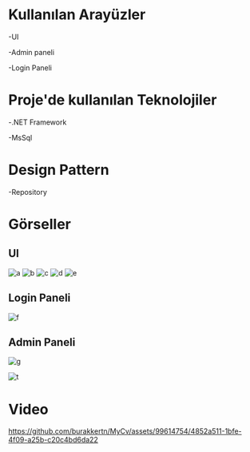 
<h1>Kullanılan Arayüzler</h1>

<p>-UI</p>
<p>-Admin paneli</p>
<p>-Login Paneli</p>

<h1>Proje'de kullanılan Teknolojiler</h1>
<p>-.NET Framework</p>
<p>-MsSql</p>

<h1>Design Pattern</h1>
<p>-Repository</p>

  
# Görseller

## UI
![a](https://github.com/burakkertn/MyCv/assets/99614754/ce1739c5-5301-4c7f-b300-5a3339a9ffa3)
![b](https://github.com/burakkertn/MyCv/assets/99614754/c54b215c-88a6-4688-81a8-11ad0154d1d7)
![c](https://github.com/burakkertn/MyCv/assets/99614754/15d3f8b1-fa47-48d5-b395-e2348f64637e)
![d](https://github.com/burakkertn/MyCv/assets/99614754/23fd80ca-84e0-4768-a501-f1d0363f845d)
![e](https://github.com/burakkertn/MyCv/assets/99614754/4649edc0-f8a2-41d5-9963-b025a3749c32)



## Login Paneli

![f](https://github.com/burakkertn/MyCv/assets/99614754/4b8f38d5-02b0-41d5-9ae2-5601344f992a)


## Admin Paneli

![g](https://github.com/burakkertn/MyCv/assets/99614754/bf262322-245b-4685-b19f-c7163c76329d)

![t](https://github.com/burakkertn/MyCv/assets/99614754/e3ef408e-98c0-4b85-871e-4072a1d781a2)




# Video


https://github.com/burakkertn/MyCv/assets/99614754/4852a511-1bfe-4f09-a25b-c20c4bd6da22




